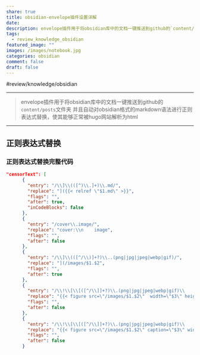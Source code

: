 ```yaml
---
share: true
title: obsidian-envelope插件设置详解
date: 
description: envelope插件用于将obsidian库中的文档一键推送到github的`content/posts`文件夹, 并且自动对obsidian格式的markdown语法进行正则表达式替换，使其能够正常被hugo网站解析为html
tags:
  - review_knowledge_obsidian
featured_image: ""
images: /images/notebook.jpg
categories: obsidian
comment: false
draft: false
---
```


#review/knowledge/obsidian 


---
>envelope插件用于将obsidian库中的文档一键推送到github的`content/posts`文件夹
>并且自动对obsidian格式的markdown语法进行正则表达式替换，使其能够正常被hugo网站解析为html


---
## 正则表达式替换

### 正则表达式替换完整代码
```json
"censorText": [
      {
        "entry": "/\\]\\(([^)\\.]+)\\.md/",
        "replace": "]({{< relref \"$1.md\" >}}",
        "flags": "",
        "after": true,
        "inCodeBlocks": false
      },
      {
        "entry": "/cover\\.image/",
        "replace": "cover:\\n    image",
        "flags": "",
        "after": false
      },
      {
        "entry": "/\\]\\(([^/\\)]+?)\\..(png|jpg|jpeg|webp|gif)/",
        "replace": "](/images/$1.$2",
        "flags": "",
        "after": true
      },
      {
        "entry": "/\\!\\[\\[([^/\\]]+?)\\.(png|jpg|jpeg|webp|gif)\\          (\\d+)(x(\\d+))?\\]\\]/",
        "replace": "{{< figure src=\"/images/$1.$2\"  width=\"$3\" height=\"$5\">}}",
        "flags": "",
        "after": false
      },
      {
        "entry": "/\\!\\[\\[([^/\\]]+?)\\.(png|jpg|jpeg|webp|gif)\\          ([^\\          ]*?)(\\          (\\d+)(x(\\d+))?)?\\]\\]/",
        "replace": "{{< figure src=\"/images/$1.$2\" caption=\"$3\" width=\"$5\" height=\"$7\">}}",
        "flags": "",
        "after": false
      }
```

